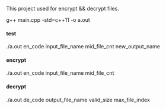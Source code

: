 This project used for encrypt && decrypt files.


g++ main.cpp -std=c++11 -o a.out



#### test
./a.out  en_code  input_file_name    mid_file_cnt   new_output_name

#### encrypt
./a.out  en_code input_file_name  mid_file_cnt


#### decrypt
./a.out de_code output_file_name valid_size  max_file_index
